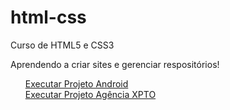 # html-css
 Curso de HTML5 e CSS3 
 
 Aprendendo a criar sites e gerenciar respositórios!
<ul>
 <div><a href="https://igortasse.github.io/html-css/Android/android.html">Executar Projeto Android</a></div>
 <div><a href="https://igortasse.github.io/html-css/agencia/index.html">Executar Projeto Agência XPTO</a></div>
</ul>
